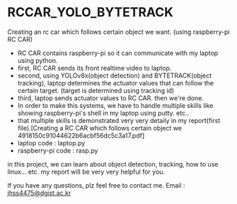 # RCCAR_YOLO_BYTETRACK
Creating an rc car which follows certain object we want. (using raspberry-pi RC CAR)
  - RC CAR contains raspberry-pi so it can communicate with my laptop using python.
  - first, RC CAR sends its front realtime video to laptop.
  - second, using YOLOv8x(object detection) and BYTETRACK(object tracking), laptop determines the actuator values that can follow the certain target. (target is determined using tracking id)
  - third, laptop sends actuator values to RC CAR. then we're done.
  - In order to make this systems, we have to handle multiple skills like showing raspberry-pi's shell in my laptop using putty. etc..
  - that multiple skills is demonstrated very very detaily in my report(first file).[Creating a RC CAR which follows certain object we 4918150c91044622b6acbf56dc5c3a17.pdf]
  - laptop code : laptop.py
  - raspberry-pi code : rasp.py

in this project, we can learn about object detection, tracking, how to use linux... etc.
my report will be very very helpful for you.

If you have any questions, plz feel free to contact me. 
Email : jhss4475@dgist.ac.kr
